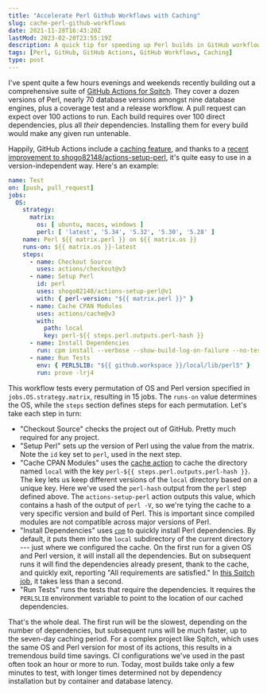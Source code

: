 ```yaml
---
title: "Accelerate Perl Github Workflows with Caching"
slug: cache-perl-github-workflows
date: 2021-11-28T16:43:20Z
lastMod: 2023-02-20T23:55:19Z
description: A quick tip for speeding up Perl builds in GitHub workflows by caching dependencies.
tags: [Perl, GitHub, GitHub Actions, GitHub Workflows, Caching]
type: post
---
```


I've spent quite a few hours evenings and weekends recently building out a
comprehensive suite of [GitHub Actions for Sqitch]. They cover a dozen versions
of Perl, nearly 70 database versions amongst nine database engines, plus a
coverage test and a release workflow. A pull request can expect over 100 actions
to run. Each build requires over 100 direct dependencies, plus all *their*
dependencies. Installing them for every build would make any given run
untenable.

Happily, GitHub Actions include a [caching feature], and thanks to a
[recent improvement to shogo82148/actions-setup-perl][perl-version],
it's quite easy to use in a version-independent way. Here's an example:

``` yaml
name: Test
on: [push, pull_request]
jobs:
  OS:
    strategy:
      matrix:
        os: [ ubuntu, macos, windows ]
        perl: [ 'latest', '5.34', '5.32', '5.30', '5.28' ]
    name: Perl ${{ matrix.perl }} on ${{ matrix.os }}
    runs-on: ${{ matrix.os }}-latest
    steps:
      - name: Checkout Source
        uses: actions/checkout@v3
      - name: Setup Perl
        id: perl
        uses: shogo82148/actions-setup-perl@v1
        with: { perl-version: "${{ matrix.perl }}" }
      - name: Cache CPAN Modules
        uses: actions/cache@v3
        with:
          path: local
          key: perl-${{ steps.perl.outputs.perl-hash }}
      - name: Install Dependencies
        run: cpm install --verbose --show-build-log-on-failure --no-test --cpanfile cpanfile
      - name: Run Tests
        env: { PERL5LIB: "${{ github.workspace }}/local/lib/perl5" }
        run: prove -lrj4
```

This workflow tests every permutation of OS and Perl version specified in
`jobs.OS.strategy.matrix`, resulting in 15 jobs. The `runs-on` value determines
the OS, while the `steps` section defines steps for each permutation. Let's take
each step in turn:

*   "Checkout Source" checks the project out of GitHub. Pretty much required for
    any project.
*   "Setup Perl" sets up the version of Perl using the value from the matrix.
    Note the `id` key set to `perl`, used in the next step.
*   "Cache CPAN Modules" uses the [cache action] to cache the directory named
    `local` with the key `perl-${{ steps.perl.outputs.perl-hash }}`. The key
    lets us keep different versions of the `local` directory based on a unique
    key. Here we've used the `perl-hash` output from the `perl` step defined
    above. The `actions-setup-perl` action outputs this value, which contains a
    hash of the output of `perl -V`, so we're tying the cache to a very specific
    version and build of Perl. This is important since compiled modules are not
    compatible across major versions of Perl.
*   "Install Dependencies" uses [`cpm`] to quickly install Perl dependencies. By
    default, it puts them into the `local` subdirectory of the current directory
    --- just where we configured the cache. On the first run for a given OS and
    Perl version, it will install all the dependencies. But on subsequent runs
    it will find the dependencies already present, thank to the cache, and
    quickly exit, reporting "All requirements are satisfied." In [this Sqitch
    job], it takes less than a second.
*   "Run Tests" runs the tests that require the dependencies. It requires the
    `PERL5LIB` environment variable to point to the location of our cached
    dependencies.

That's the whole deal. The first run will be the slowest, depending on the
number of dependencies, but subsequent runs will be much faster, up to the
seven-day caching period. For a complex project like Sqitch, which uses the same
OS and Perl version for most of its actions, this results in a tremendous build
time savings. CI configurations we've used in the past often took an hour or
more to run. Today, most builds take only a few minutes to test, with longer
times determined not by dependency installation but by container and database
latency.

  [GitHub Actions for Sqitch]: https://github.com/sqitchers/sqitch/actions
  [caching feature]:
     https://docs.github.com/en/actions/advanced-guides/caching-dependencies-to-speed-up-workflows
     "GitHub Actions: “Caching dependencies to speed up workflows”"
  [perl-version]: https://github.com/shogo82148/actions-setup-perl/pull/892
  [cache action]: https://github.com/actions/cache
  [`cpm`]: https://metacpan.org/dist/App-cpm/view/script/cpm
    "cpm - a fast CPAN module installer"
  [this Sqitch job]:
    https://github.com/sqitchers/sqitch/runs/4275487924?check_suite_focus=true